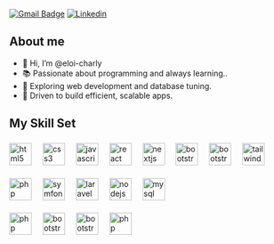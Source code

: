 [![Gmail Badge](https://img.shields.io/badge/-Gmail-c14438?style=flat-square&logo=Gmail&logoColor=white&link=mailto:malek.ssmida@gmail.com)](mailto:nandry556@gmail.com)
[![Linkedin](https://img.shields.io/badge/-LinkedIn-blue?style=flat-square&logo=Linkedin&logoColor=white&link=https://www.linkedin.com/in/malek-smida-ba58b9153/)](https://www.linkedin.com/in/herinandrianina-randriamihaingo-566007254/)
## About me 
- 👋 Hi, I’m @eloi-charly
-  📚 Passionate about programming and always learning..
-  🌱  Exploring web development and database tuning.
-  🎯  Driven to build efficient, scalable apps.

<h2 align="left">My Skill Set </h2>

###

<div align="left">
   <img src="https://cdn.jsdelivr.net/gh/devicons/devicon/icons/html5/html5-original.svg" height="40" alt="html5 logo" />
<img width="12" />
     <img src="https://cdn.jsdelivr.net/gh/devicons/devicon/icons/css3/css3-original.svg" height="40" alt="css3 logo" />
<img width="12" /> 
    <img src="https://cdn.jsdelivr.net/gh/devicons/devicon/icons/javascript/javascript-original.svg" height="40" alt="javascript logo"  />
  <img width="12" />
   <img src="https://cdn.jsdelivr.net/gh/devicons/devicon/icons/react/react-original.svg" height="40" alt="react logo"  />
  <img width="12" />
  <img src="https://cdn.jsdelivr.net/gh/devicons/devicon/icons/nextjs/nextjs-original.svg" height="40" alt="nextjs logo"  />
  <img width="12" />
    <img src="https://cdn.jsdelivr.net/gh/devicons/devicon/icons/bootstrap/bootstrap-plain.svg" height="40" alt="bootstrap logo" />
<img width="12" />
    <img src="https://cdn.jsdelivr.net/gh/devicons/devicon/icons/bootstrap/bootstrap-plain.svg" height="40" alt="bootstrap logo" />
<img width="12" />
<img src="https://cdn.jsdelivr.net/gh/devicons/devicon/icons/tailwindcss/tailwindcss-original.svg" height="40" alt="tailwindcss logo" />
<img width="12" />

####
 <img src="https://cdn.jsdelivr.net/gh/devicons/devicon/icons/php/php-original.svg" height="40" alt="php logo" />
<img width="12" />
  <img src="https://cdn.jsdelivr.net/gh/devicons/devicon/icons/symfony/symfony-original.svg" height="40" alt="symfony logo"  />
  <img width="12" />
  <img src="https://cdn.jsdelivr.net/gh/devicons/devicon/icons/laravel/laravel-original.svg" height="40" alt="laravel logo"  />
  <img width="12" />
  <img src="https://cdn.jsdelivr.net/gh/devicons/devicon/icons/nodejs/nodejs-original.svg" height="40" alt="nodejs logo"  />
 <img width="12" />
 <img src="https://cdn.jsdelivr.net/gh/devicons/devicon/icons/mysql/mysql-original.svg" height="40" alt="mysql logo" />
  <img width="14" />
  
####

  <img src="https://cdn.jsdelivr.net/gh/devicons/devicon/icons/linux/linux-original.svg" height="40" alt="php logo" />
<img width="12" />
<img src="https://profilinator.rishav.dev/skills-assets/git-scm-icon.svg" height="40" alt="bootstrap logo" />
<img width="12" />
   <img src="https://profilinator.rishav.dev/skills-assets/gnu_bash-icon.svg" height="40" alt="bootstrap logo" />
<img width="12" />
<img src="https://cdn.jsdelivr.net/gh/devicons/devicon/icons/github/github-original.svg" height="40" alt="php logo" />
<img width="12" />

</div>
